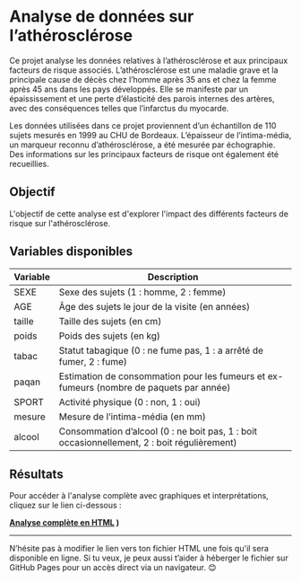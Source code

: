 # Analyse de données sur l’athérosclérose

Ce projet analyse les données relatives à l’athérosclérose et aux principaux facteurs de risque associés. L’athérosclérose est une maladie grave et la principale cause de décès chez l’homme après 35 ans et chez la femme après 45 ans dans les pays développés. Elle se manifeste par un épaississement et une perte d’élasticité des parois internes des artères, avec des conséquences telles que l’infarctus du myocarde.

Les données utilisées dans ce projet proviennent d’un échantillon de 110 sujets mesurés en 1999 au CHU de Bordeaux. L’épaisseur de l’intima-média, un marqueur reconnu d’athérosclérose, a été mesurée par échographie. Des informations sur les principaux facteurs de risque ont également été recueillies.

## Objectif

L'objectif de cette analyse est d'explorer l'impact des différents facteurs de risque sur l'athérosclérose.

## Variables disponibles

| **Variable** | **Description** |
|--------------|------------------|
| SEXE         | Sexe des sujets (1 : homme, 2 : femme) |
| AGE          | Âge des sujets le jour de la visite (en années) |
| taille       | Taille des sujets (en cm) |
| poids        | Poids des sujets (en kg) |
| tabac        | Statut tabagique (0 : ne fume pas, 1 : a arrêté de fumer, 2 : fume) |
| paqan        | Estimation de consommation pour les fumeurs et ex-fumeurs (nombre de paquets par année) |
| SPORT        | Activité physique (0 : non, 1 : oui) |
| mesure       | Mesure de l’intima-média (en mm) |
| alcool       | Consommation d’alcool (0 : ne boit pas, 1 : boit occasionnellement, 2 : boit régulièrement) |

## Résultats

Pour accéder à l'analyse complète avec graphiques et interprétations, cliquez sur le lien ci-dessous :

**[Analyse complète en HTML](bete_eden_intima_rapport.html)
)**

---

N’hésite pas à modifier le lien vers ton fichier HTML une fois qu'il sera disponible en ligne. Si tu veux, je peux aussi t’aider à héberger le fichier sur GitHub Pages pour un accès direct via un navigateur. 😊

